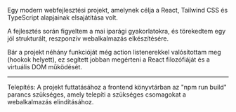 Egy modern webfejlesztési projekt, amelynek célja a React, Tailwind CSS és TypeScript alapjainak elsajátítása volt. 

A fejlesztés során figyeltem a mai iparági gyakorlatokra, és törekedtem egy jól strukturált, reszponzív webalkalmazás elkészítésére. 

Bár a projekt néhány funkcióját még action listenerekkel valósítottam meg (hookok helyett), ez segített jobban megérteni a React filozófiáját és a virtuális DOM működését.

-----------------------------------------------------------
Telepítés:
    A projekt futtatásához a frontend könyvtárban az "npm run build" parancs szükséges, amely telepíti a szükséges csomagokat a webalkalmazás elindításához.
